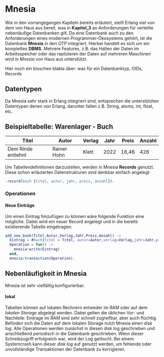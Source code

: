 # Mnesia
Wie in den vorrangegangen Kapiteln bereits erläutert, stellt Erlang viel von dem von Haus aus bereit, was in **Kapitel_3** an Anforderungen für verteilte nebenläufige Datenbanken gilt. Da eine Datenbank auch zu den Anforderungen eines modernen Programmier-Ökosystems gehört, ist die Datenbank **Mnesia** in den *OTP* integriert. Hierbei handelt es sich um ein komplettes **DBMS**. Mehrere Features, z.B. das Halten der Daten im Arbeitsspeicher oder das replizieren der Daten auf mehreren Maschinen wird in *Mnesia* von Haus aus unterstützt.


Hier noch ein bisschen blabla über: was für ein Datenbanktyp, OIDs, Records

## Datentypen
Da Mnesia sehr stark in Erlang integriert sind, entsprechen die unterstützten Datentypen denen von Erlang, darunter fallen z.B. String, atoms, int, float, etc.


## Beispieltabelle: Warenlager - Buch

| Titel |  Autor | Verlag | Jahr | Preis | Anzahl |
|-------|--------|--------|------|-----|--------|
| Dem Rinde entlehnt | Rainer Hohn | Klett | 2022 | 16,46 | 426 |

Um Tabellendefinitionen darzustellen, werden in Mnesia **Records** genutzt. Diese schon erläuterten Datenstrukturen sind denkbar einfach angelegt:

``` erlang
-record(buch {titel, autor, jahr, preis, anzahl}).
```

### Operationen

#### Neue Einträge

Um einen Eintrag hinzufügen zu können wäre folgende Funktion eine mögliche. Dabei wird ein neuer Record angelegt und in die bereits
existierende Tabelle eingetragen:

``` erlang
add_new_book(Titel,Autor,Verlag,Jahr,Preis,Anzahl) ->
  Eintrag = #buch{titel = Titel, autor=Autor,verlag=Verlag,jahr=Jahr,preis=Preis,anzahl=Anzahl},
  Operation = fun() ->
    mnesia:write(Eintrag)
  end,
  mnesia:transaction(Operation).
```


## Nebenläufigkeit in Mnesia
Mnesia ist sehr vielfältig konfigurierbar.
#### lokal
Tabellen können auf lokalen Rechnern entweder im *RAM* oder auf dem *lokalen Storage* abgelegt werden.
Dabei gelten die üblichen Vor- und Nachteile: Eintrage im *RAM* sind sehr schnell zugreifbar, aber auch flüchtig.
Befinden sich die Daten auf dem lokalen Storage nutzt Mnesia einen *disk log*. Alle Operationen werden zunächst in diesen
disk log geschrieben und anschließend periodisch in die Datenbank geschrieben. Wenn dieser Schreibzugriff erfolgreich war, wird der Log
gelöscht. Bei einem Systemcrash kann dieser *disk log* auf genutzt werden, um fehlende oder unvollständige Transaktionen der Datenbank zu korrigieren.
